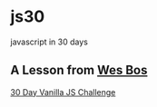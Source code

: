 # js30
javascript in 30 days

## A Lesson from [Wes Bos](http://wesbos.com/)

[30 Day Vanilla JS Challenge](https://JavaScript30.com)
